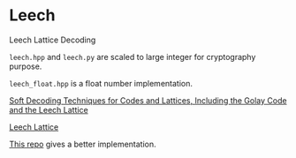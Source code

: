 # Leech
Leech Lattice Decoding

`leech.hpp` and `leech.py` are scaled to large integer for cryptography purpose.

`leech_float.hpp` is a float number implementation.

[Soft Decoding Techniques for Codes and Lattices, Including the Golay Code and the Leech Lattice](http://neilsloane.com/doc/Me116.pdf)

[Leech Lattice](http://www.math.rwth-aachen.de/~Gabriele.Nebe/LATTICES/Leech.html)

[This repo](https://github.com/avanpo/leech-decoding) gives a better implementation.
